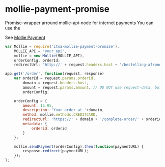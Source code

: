 # mollie-payment-promise
Promise-wrapper arround mollie-api-node for internet payments
You can use the

See [Mollie Payment](https://www.mollie.com)

```js
var Mollie = require('itsa-mollie-payment-promise'),
    MOLLIE_API = 'your_api',
    mollie = new Mollie(MOLLIE_API),
    orderConfig, orderId;
    redirectUrl: 'http://' + request.headers.host + '/bestelling-afronden/' + orderid,

app.get('/order', function(request, response)
    var orderId = request.params.orderid,
        domain = request.headers.host,
        amount = request.params.amount, // DO NOT use request-data, but calculate from your database
        orderConfig;

    orderConfig = {
        amount: 15.95,
        description: 'Your order at '+domain,
        method: mollie.methods.CREDITCARD,
        redirectUrl: 'https://' + domain + '/complete-order/' + orderid,
        metadata: {
            orderid: orderid
        }
    };

    mollie.sendPayment(orderConfig).then(function(paymentURL) {
        response.redirect(paymentURL);
    });
};

```